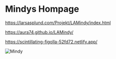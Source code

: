 # Mindys Hompage

https://larsasplund.com/Projekt/LAMindy/index.html

https://aura74.github.io/LAMindy/

https://scintillating-figolla-52fd72.netlify.app/

![Mindy](https://user-images.githubusercontent.com/50366078/228634856-d4f8935c-7325-4cdd-b79c-e24dd73d2aca.JPG)
